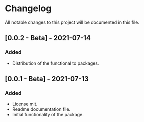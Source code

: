 # ChangelogAll notable changes to this project will be documented in this file.## [0.0.2 - Beta] - 2021-07-14### Added- Distribution of the functional to packages.## [0.0.1 - Beta] - 2021-07-13### Added- License mit.- Readme documentation file.- Initial functionality of the package.